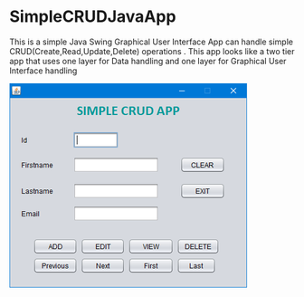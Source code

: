 # SimpleCRUDJavaApp

This is a simple Java Swing Graphical User Interface App can handle simple CRUD(Create,Read,Update,Delete) operations  .
This app looks like a two tier app that uses one layer for Data handling and one layer for Graphical User Interface handling

![User Inteface of SimpleCRUDJavaApp](/img/User_interface.png)